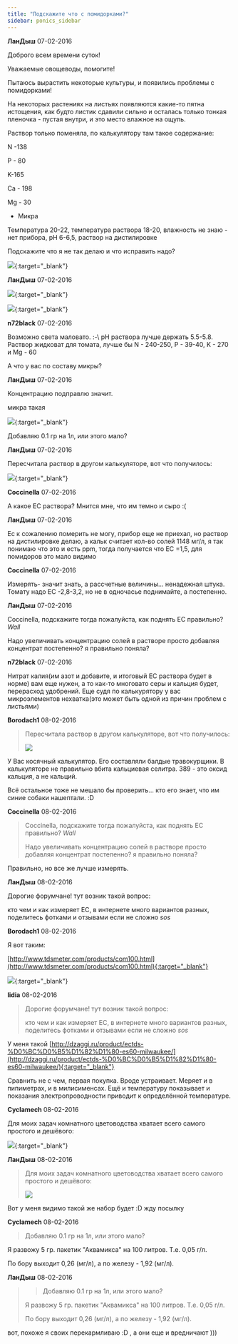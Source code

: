 ```yaml
---
title: "Подскажите что с помидорками?"
sidebar: ponics_sidebar
---
```


**ЛанДыш** 07-02-2016

Доброго всем времени суток!

Уважаемые овощеводы, помогите! 

Пытаюсь вырастить некоторые культуры, и появились проблемы с помидорками!

На некоторых растениях на листьях появляются какие-то пятна истощения, как будто листик сдавили сильно и осталась только тонкая пленочка - пустая внутри, и это место влажное на ощупь.

Раствор только поменяла, по калькулятору там такое содержание: 

N -138

P - 80

K-165

Ca - 198

Mg - 30

+ Микра

Температура 20-22, температура раствора 18-20, влажность не знаю - нет прибора, pH 6-6,5, раствор на дистилировке

Подскажите что я не так делаю и что исправить надо?

[![](/imagehost2/thumbs/img20160207085649.jpg)](https://t.me/ponics_ru_files/17131){:target="_blank"}


**ЛанДыш** 07-02-2016

[![](/imagehost2/thumbs/img20160205124108.jpg)](https://t.me/ponics_ru_files/17132){:target="_blank"}

[![](/imagehost2/thumbs/img20160205124133.jpg)](https://t.me/ponics_ru_files/17133){:target="_blank"}


**n72black** 07-02-2016

Возможно света маловато. :-\ рН раствора лучше держать 5.5-5.8. Раствор жидковат для томата, лучше бы N - 240-250, P - 39-40, K - 270 и Mg - 60

А что у вас по составу микры?


**ЛанДыш** 07-02-2016

Концентрацию подправлю значит.

микра такая

[![](/imagehost2/thumbs/9f733b78dc6711e491253c4a92d5c739.jpg)](https://t.me/ponics_ru_files/17134){:target="_blank"}

Добавляю 0.1 гр на 1л, или этого мало?


**ЛанДыш** 07-02-2016

Пересчитала раствор в другом калькуляторе, вот что получилось:

[![](/imagehost2/thumbs/sos.png)](https://t.me/ponics_ru_files/17135){:target="_blank"}


**Coccinella** 07-02-2016

А какое ЕС раствора? Мнится мне, что им темно и сыро :(


**ЛанДыш** 07-02-2016

Ес к сожалению померить не могу, прибор еще не приехал, но раствор на дистилировке делаю, а кальк считает кол-во солей 1148 мг/л, я так понимаю что это и есть ppm, тогда получается что ЕС =1,5, для помидоров это мало видимо


**Coccinella** 07-02-2016

Измерять- значит знать, а рассчетные величины... ненадежная штука. Томату надо ЕС -2,8-3,2, но не в одночасье поднимайте, а постепенно.


**ЛанДыш** 07-02-2016

Coccinella, подскажите тогда пожалуйста, как поднять ЕС правильно? *Wall*

Надо увеличивать концентрацию солей в растворе просто добавляя концентрат постепенно? я правильно поняла?


**n72black** 07-02-2016

Нитрат калия(им азот и добавите, и итоговый ЕС раствора будет в норме) вам еще нужен, а то как-то многовато серы и кальция будет, перерасход удобрений. Еще судя по калькурятору у вас микроэлементов нехватка(это может быть одной из причин проблем с листьями)


**Borodach1** 08-02-2016

> Пересчитала раствор в другом калькуляторе, вот что получилось:
> 
> ![](/imagehost2/thumbs/sos.png)

У Вас косячный калькулятор. Его составляли балдые травокурщики. В калькуляторе не правильно вбита кальциевая селитра. 389 - это оксид кальция, а не кальций.

Всё остальное тоже не мешало бы проверить... кто его знает, что им синие собаки нашептали. :D


**Coccinella** 08-02-2016

> Coccinella, подскажите тогда пожалуйста, как поднять ЕС правильно? *Wall*
> 
> Надо увеличивать концентрацию солей в растворе просто добавляя концентрат постепенно? я правильно поняла?

Правильно, но все же лучше измерять.


**ЛанДыш** 08-02-2016

Дорогие форумчане! тут возник такой вопрос:

кто чем и как измеряет ЕС, в интернете много вариантов разных, поделитесь фотками и отзывами если не сложно *sos*


**Borodach1** 08-02-2016

Я вот таким:

[http://www.tdsmeter.com/products/com100.html](http://www.tdsmeter.com/products/com100.html){:target="_blank"}

[![](/imagehost2/thumbs/0005ryr.jpg)](https://t.me/ponics_ru_files/17136){:target="_blank"}


**lidia** 08-02-2016

> Дорогие форумчане! тут возник такой вопрос:
> 
> кто чем и как измеряет ЕС, в интернете много вариантов разных, поделитесь фотками и отзывами если не сложно *sos*

У меня такой [http://dzaggi.ru/product/ectds-%D0%BC%D0%B5%D1%82%D1%80-es60-milwaukee/](http://dzaggi.ru/product/ectds-%D0%BC%D0%B5%D1%82%D1%80-es60-milwaukee/){:target="_blank"} 

Сравнить не с чем, первая покупка. Вроде устраивает. Меряет и в пипиметрах, и в милисименсах. Ещё и температуру показывает и показания электропроводности приводит к определённой температуре.


**Cyclamech** 08-02-2016

Для моих задач комнатного цветоводства хватает всего самого простого и дешёвого:

[![](/imagehost2/thumbs/img2178.jpg)](https://t.me/ponics_ru_files/17137){:target="_blank"}


**ЛанДыш** 08-02-2016

> Для моих задач комнатного цветоводства хватает всего самого простого и дешёвого:
> 
> ![](/imagehost2/thumbs/img2178.jpg)

Вот у меня видимо такой же набор будет :D жду посылку


**Cyclamech** 08-02-2016

> Добавляю 0.1 гр на 1л, или этого мало?

Я развожу 5 гр. пакетик "Аквамикса" на 100 литров. Т.е. 0,05 г/л.

По бору выходит 0,26 (мг/л), а по железу - 1,92 (мг/л).


**ЛанДыш** 08-02-2016

> > Добавляю 0.1 гр на 1л, или этого мало?
> 
> 
> 
> Я развожу 5 гр. пакетик "Аквамикса" на 100 литров. Т.е. 0,05 г/л.
> 
> По бору выходит 0,26 (мг/л), а по железу - 1,92 (мг/л).

вот, похоже я своих перекармливаю :D , а они еще и вредничают )))


